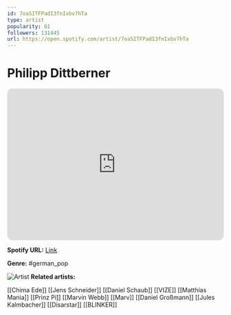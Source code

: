 ```yaml
---
id: 7oaSITFPadI3fnIxbv7hTa
type: artist
popularity: 61
followers: 131445
url: https://open.spotify.com/artist/7oaSITFPadI3fnIxbv7hTa
---
```

# Philipp Dittberner

<iframe style="border-radius:12px" src="https://open.spotify.com/embed/artist/7oaSITFPadI3fnIxbv7hTa" width="100%" height="352" frameBorder="0" allowfullscreen="" allow="autoplay; clipboard-write; encrypted-media; fullscreen; picture-in-picture" loading="lazy"></iframe>

**Spotify URL:** [Link](https://open.spotify.com/artist/7oaSITFPadI3fnIxbv7hTa)

**Genre:**  #german_pop

![Artist](https://i.scdn.co/image/ab6761610000e5eb9acc8c21b8ee8c692c8e9e60)
**Related artists:**

[[Chima Ede]]
[[Jens Schneider]]
[[Daniel Schaub]]
[[VIZE]]
[[Matthias Mania]]
[[Prinz Pi]]
[[Marvin Webb]]
[[Marv]]
[[Daniel Großmann]]
[[Jules Kalmbacher]]
[[Disarstar]]
[[BLINKER]]
